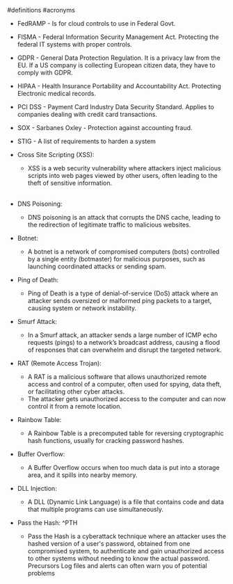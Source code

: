 #definitions #acronyms 
- FedRAMP - Is for cloud controls to use in Federal Govt.
- FISMA - Federal Information Security Management Act. Protecting the federal IT systems with proper controls.
- GDPR - General Data Protection Regulation. It is a privacy law from the EU. If a US company is collecting European citizen data, they have to comply with GDPR.
- HIPAA - Health Insurance Portability and Accountability Act. Protecting Electronic medical records. 
- PCI DSS - Payment Card Industry Data Security Standard. Applies to companies dealing with credit card transactions.
- SOX - Sarbanes Oxley - Protection against accounting fraud.
- STIG - A list of requirements to harden a system 
- Cross Site Scripting (XSS):
	- XSS is a web security vulnerability where attackers inject malicious scripts into web pages viewed by other users, often leading to the theft of sensitive information.  
   
- DNS Poisoning:
	- DNS poisoning is an attack that corrupts the DNS cache, leading to the redirection of legitimate traffic to malicious websites.  
  
- Botnet:
	- A botnet is a network of compromised computers (bots) controlled by a single entity (botmaster) for malicious purposes, such as launching coordinated attacks or sending spam.  
- Ping of Death: 
	- Ping of Death is a type of denial-of-service (DoS) attack where an attacker sends oversized or malformed ping packets to a target, causing system or network instability.  

- Smurf Attack:
	- In a Smurf attack, an attacker sends a large number of ICMP echo requests (pings) to a network’s broadcast address, causing a flood of responses that can overwhelm and disrupt the targeted network.  

- RAT (Remote Access Trojan):
	- A RAT is a malicious software that allows unauthorized remote access and control of a computer, often used for spying, data theft, or facilitating other cyber attacks.
	- The attacker gets unauthorized access to the computer and can now control it from a remote location.

- Rainbow Table:
	- A Rainbow Table is a precomputed table for reversing cryptographic hash functions, usually for cracking password hashes.  

- Buffer Overflow:
	- A Buffer Overflow occurs when too much data is put into a storage area, and it spills into nearby memory.  

- DLL Injection:
	- A DLL (Dynamic Link Language) is a file that contains code and data that multiple programs can use simultaneously.

- Pass the Hash: ^PTH
	- Pass the Hash is a cyberattack technique where an attacker uses the hashed version of a user's password, obtained from one compromised system, to authenticate and gain unauthorized access to other systems without needing to know the actual password.
Precursors
	Log files and alerts can often warn you of potential problems